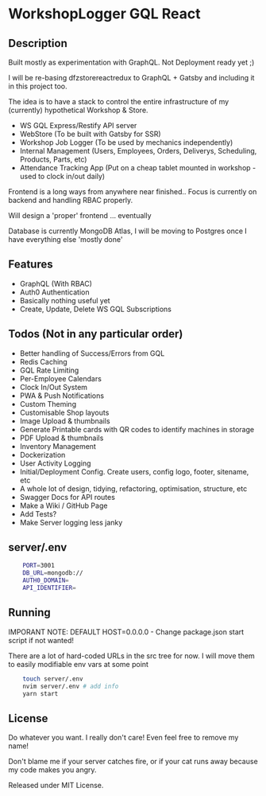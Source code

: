 # WorkshopLogger GQL React

## Description

Built mostly as experimentation with GraphQL. Not Deployment ready yet ;)

I will be re-basing dfzstorereactredux to GraphQL + Gatsby and including it in this project too.

The idea is to have a stack to control the entire infrastructure of my (currently) hypothetical Workshop & Store.

- WS GQL Express/Restify API server
- WebStore (To be built with Gatsby for SSR)
- Workshop Job Logger (To be used by mechanics independently)
- Internal Management (Users, Employees, Orders, Deliverys, Scheduling, Products, Parts, etc)
- Attendance Tracking App (Put on a cheap tablet mounted in workshop - used to clock in/out daily)

Frontend is a long ways from anywhere near finished.. Focus is currently on backend and handling RBAC properly.

Will design a 'proper' frontend ... eventually

Database is currently MongoDB Atlas, I will be moving to Postgres once I have everything else 'mostly done'

## Features

- GraphQL (With RBAC)
- Auth0 Authentication
- Basically nothing useful yet
- Create, Update, Delete WS GQL Subscriptions

## Todos (Not in any particular order)

- Better handling of Success/Errors from GQL
- Redis Caching
- GQL Rate Limiting
- Per-Employee Calendars
- Clock In/Out System
- PWA & Push Notifications
- Custom Theming
- Customisable Shop layouts
- Image Upload & thumbnails
- Generate Printable cards with QR codes to identify machines in storage
- PDF Upload & thumbnails
- Inventory Management
- Dockerization
- User Activity Logging
- Initial/Deployment Config. Create users, config logo, footer, sitename, etc
- A whole lot of design, tidying, refactoring, optimisation, structure, etc
- Swagger Docs for API routes
- Make a Wiki / GitHub Page
- Add Tests?
- Make Server logging less janky

## server/.env

```bash
    PORT=3001
    DB_URL=mongodb://
    AUTH0_DOMAIN=
    API_IDENTIFIER=
```

## Running

IMPORANT NOTE: DEFAULT HOST=0.0.0.0 - Change package.json start script if not wanted!

There are a lot of hard-coded URLs in the src tree for now. I will move them to easily modifiable env vars at some point

```bash
    touch server/.env
    nvim server/.env # add info
    yarn start
```

## License

Do whatever you want. I really don't care! Even feel free to remove my name!

Don't blame me if your server catches fire, or if your cat runs away because my code makes you angry.

Released under MIT License.
